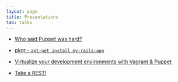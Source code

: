 ```yaml
---
layout: page
title: Presentations
tab: talks
---
```


* [Who said Puppet was hard?](/journal/2012/who-said-puppet-was-hard.html)

* [pkgr - `apt-get install my-rails-app`](/journal/2012/rulu2012.html)

* [Virtualize your development environments with Vagrant & Puppet](./vagrant-puppet/)

* [Take a REST!](./take-a-rest/)
